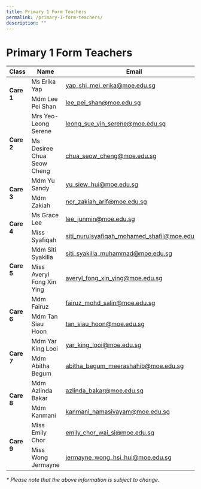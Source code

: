 ```yaml
---
title: Primary 1 Form Teachers
permalink: /primary-1-form-teachers/
description: ""
---
```

# Primary 1 Form Teachers

<table>
<thead>
  <tr>
    <th>Class</th>
    <th>Name</th>
    <th>Email</th>
  </tr>
</thead>
<tbody>
  <tr>
    <td rowspan="2"><b>Care 1</b></td>
    <td>Ms Erika Yap</td>
    <td><a href="mailto:yap_shi_mei_erika@moe.edu.sg">yap_shi_mei_erika@moe.edu.sg</a></td>
  </tr>
  <tr>
    <td>Mdm Lee Pei Shan</td>
    <td><a href="mailto:lee_pei_shan@moe.edu.sg">lee_pei_shan@moe.edu.sg</a></td>
  </tr>
  <tr>
    <td rowspan="2"><b>Care 2</b></td>
    <td>Mrs Yeo-Leong Serene </td>
    <td><a href="mailto:leong_sue_yin_serene@moe.edu.sg">leong_sue_yin_serene@moe.edu.sg</a></td>
  </tr>
  <tr>
    <td>Ms Desiree Chua Seow Cheng</td>
    <td><a href="mailto:chua_seow_cheng@moe.edu.sg">chua_seow_cheng@moe.edu.sg</a></td>
  </tr>
  <tr>
    <td rowspan="2"><b>Care 3</b></td>
    <td>Mdm Yu Sandy</td>
    <td><a href="mailto:yu_siew_hui@moe.edu.sg">yu_siew_hui@moe.edu.sg</a></td>
  </tr>
  <tr>
    <td>Mdm Zakiah</td>
    <td><a href="mailto:nor_zakiah_arif@moe.edu.sg">nor_zakiah_arif@moe.edu.sg</a></td>
  </tr>
  <tr>
    <td rowspan="2"><b>Care 4</b></td>
    <td>Ms Grace Lee</td>
    <td><a href="mailto:lee_junmin@moe.edu.sg">lee_junmin@moe.edu.sg</a></td>
  </tr>
  <tr>
    <td>Miss Syafiqah</td>
    <td><a href="mailto:siti_nurulsyafiqah_mohamed_shafii@moe.edu.sg">siti_nurulsyafiqah_mohamed_shafii@moe.edu.sg</a></td>
  </tr>
  <tr>
    <td rowspan="2"><b>Care 5</b></td>
    <td>Mdm Siti Syakilla</td>
    <td><a href="mailto:siti_syakilla_muhammad@moe.edu.sg">siti_syakilla_muhammad@moe.edu.sg</a></td>
  </tr>
  <tr>
    <td>Miss Averyl Fong Xin Ying</td>
    <td><a href="mailto:averyl_fong_xin_ying@moe.edu.sg">averyl_fong_xin_ying@moe.edu.sg</a></td>
  </tr>
  <tr>
    <td rowspan="2"><b>Care 6</b></td>
    <td>Mdm Fairuz</td>
    <td><a href="mailto:fairuz_mohd_salin@moe.edu.sg">fairuz_mohd_salin@moe.edu.sg</a></td>
  </tr>
  <tr>
    <td>Mdm Tan Siau Hoon</td>
    <td><a href="mailto:tan_siau_hoon@moe.edu.sg">tan_siau_hoon@moe.edu.sg</a></td>
  </tr>
  <tr>
    <td rowspan="2"><b>Care 7</b></td>
    <td>Mdm Yar King Looi</td>
    <td><a href="mailto:yar_king_looi@moe.edu.sg">yar_king_looi@moe.edu.sg</a></td>
  </tr>
  <tr>
    <td>Mdm Abitha Begum</td>
    <td><a href="mailto:abitha_begum_meerashahib@moe.edu.sg">abitha_begum_meerashahib@moe.edu.sg</a></td>
  </tr>
  <tr>
    <td rowspan="2"><b>Care 8</b></td>
    <td>Mdm Azlinda Bakar</td>
    <td><a href="mailto:azlinda_bakar@moe.edu.sg">azlinda_bakar@moe.edu.sg</a></td>
  </tr>
  <tr>
    <td>Mdm Kanmani</td>
    <td><a href="mailto:kanmani_namasivayam@moe.edu.sg">kanmani_namasivayam@moe.edu.sg</a></td>
  </tr>
  <tr>
    <td rowspan="2"><b>Care 9</b></td>
    <td>Miss Emily Chor</td>
    <td><a href="mailto:emily_chor_wai_si@moe.edu.sg">emily_chor_wai_si@moe.edu.sg</a></td>
  </tr>
  <tr>
    <td>Miss Wong Jermayne</td>
    <td><a href="mailto:jermayne_wong_hsi_hui@moe.edu.sg">jermayne_wong_hsi_hui@moe.edu.sg</a></td>
  </tr>
</tbody>
</table>

_\* Please note that the above information is subject to change._